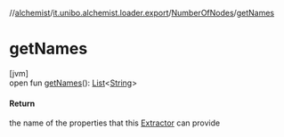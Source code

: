//[alchemist](../../../index.md)/[it.unibo.alchemist.loader.export](../index.md)/[NumberOfNodes](index.md)/[getNames](get-names.md)

# getNames

[jvm]\
open fun [getNames](get-names.md)(): [List](https://docs.oracle.com/javase/8/docs/api/java/util/List.html)<[String](https://docs.oracle.com/javase/8/docs/api/java/lang/String.html)>

#### Return

the name of the properties that this [Extractor](../-extractor/index.md) can provide
